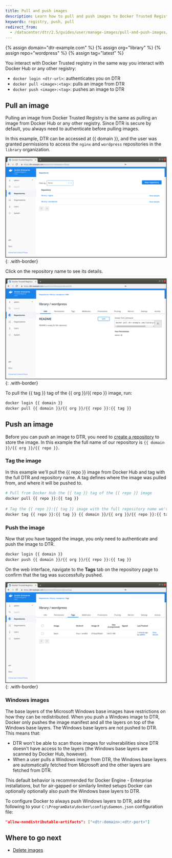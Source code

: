 ```yaml
---
title: Pull and push images
description: Learn how to pull and push images to Docker Trusted Registry.
keywords: registry, push, pull
redirect_from:
  - /datacenter/dtr/2.5/guides/user/manage-images/pull-and-push-images/
---
```


{% assign domain="dtr-example.com" %}
{% assign org="library" %}
{% assign repo="wordpress" %}
{% assign tag="latest" %}

You interact with Docker Trusted registry in the same way you interact with
Docker Hub or any other registry:

* `docker login <dtr-url>`: authenticates you on DTR
* `docker pull <image>:<tag>`: pulls an image from DTR
* `docker push <image>:<tag>`: pushes an image to DTR

## Pull an image

Pulling an image from Docker Trusted Registry is the same as pulling an image
from Docker Hub or any other registry. Since DTR is secure by default, you
always need to authenticate before pulling images.

In this example, DTR can be accessed at {{ domain }}, and the user
was granted permissions to access the `nginx` and `wordpress` repositories in the `library` organization.

![](../../images/pull-push-images-1.png){: .with-border}

Click on the repository name to see its details.

![](../../images/pull-push-images-2.png){: .with-border}

To pull the {{ tag }} tag of the {{ org }}/{{ repo }} image, run:

```bash
docker login {{ domain }}
docker pull {{ domain }}/{{ org }}/{{ repo }}:{{ tag }}
```

## Push an image

Before you can push an image to DTR, you need to [create a repository](index.md)
to store the image. In this example the full name of our repository is
`{{ domain }}/{{ org }}/{{ repo }}`.

### Tag the image

In this example we'll pull the {{ repo }} image from Docker Hub and tag with
the full DTR and repository name. A tag defines where the image was pulled
from, and where it will be pushed to.

```bash
# Pull from Docker Hub the {{ tag }} tag of the {{ repo }} image
docker pull {{ repo }}:{{ tag }}

# Tag the {{ repo }}:{{ tag }} image with the full repository name we've created in DTR
docker tag {{ repo }}:{{ tag }} {{ domain }}/{{ org }}/{{ repo }}:{{ tag }}
```

### Push the image

Now that you have tagged the image, you only need to authenticate and push the
image to DTR.

```bash
docker login {{ domain }}
docker push {{ domain }}/{{ org }}/{{ repo }}:{{ tag }}
```

On the web interface, navigate to the **Tags** tab on the repository page to confirm that the tag was successfully pushed.

![](../../images/pull-push-images-3.png){: .with-border}

### Windows images

The base layers of the Microsoft Windows base images have restrictions on how
they can be redistributed. When you push a Windows image to DTR, Docker only
pushes the image manifest and all the layers on top of the Windows base layers.
The Windows base layers are not pushed to DTR. This means that:

* DTR won't be able to scan those images for vulnerabilities since DTR doesn't
have access to the layers (the Windows base layers are scanned by Docker Hub,
however).
* When a user pulls a Windows image from DTR, the Windows base layers are
automatically fetched from Microsoft and the other layers are fetched from DTR.

This default behavior is recommended for Docker Engine - Enterprise installations, but
for air-gapped or similarly limited setups Docker can optionally optionally also
push the Windows base layers to DTR.

To configure Docker to always push Windows layers to DTR, add the following
to your `C:\ProgramData\docker\config\daemon.json` configuration file:

```json
"allow-nondistributable-artifacts": ["<dtr-domain>:<dtr-port>"]
```

## Where to go next

- [Delete images](delete-images.md)
